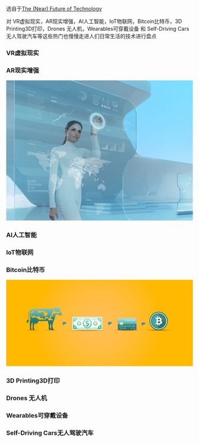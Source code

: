 选自于[The (Near) Future of Technology](https://medium.com/swlh/the-near-future-of-technology-1e7adc3b3bed)

对 VR虚拟现实，AR现实增强，AI人工智能，IoT物联网，Bitcoin比特币，3D Printing3D打印，Drones 无人机，Wearables可穿戴设备 和 Self-Driving Cars无人驾驶汽车等这些热门也慢慢走进人们日常生活的技术进行盘点



### VR虚拟现实
### AR现实增强
![](../images/14614199241017.jpg)

### AI人工智能
### IoT物联网
### Bitcoin比特币
![](../images/14614198380249.jpg)


### 3D Printing3D打印
### Drones 无人机
### Wearables可穿戴设备
### Self-Driving Cars无人驾驶汽车


